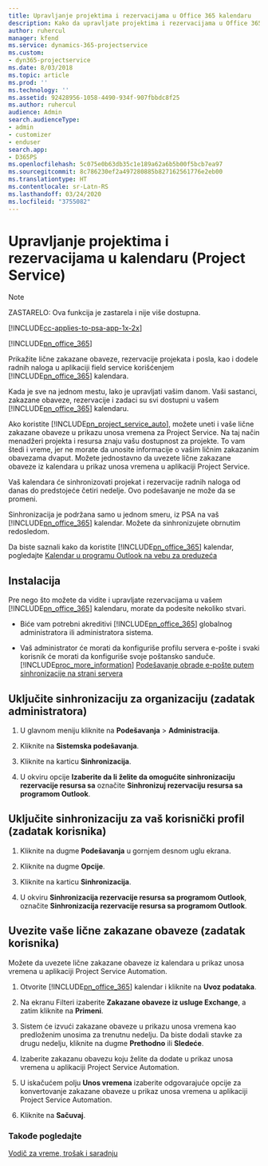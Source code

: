 ```yaml
---
title: Upravljanje projektima i rezervacijama u Office 365 kalendaru
description: Kako da upravljate projektima i rezervacijama u Office 365 kalendaru
author: ruhercul
manager: kfend
ms.service: dynamics-365-projectservice
ms.custom:
- dyn365-projectservice
ms.date: 8/03/2018
ms.topic: article
ms.prod: ''
ms.technology: ''
ms.assetid: 92428956-1058-4490-934f-907fbbdc8f25
ms.author: ruhercul
audience: Admin
search.audienceType:
- admin
- customizer
- enduser
search.app:
- D365PS
ms.openlocfilehash: 5c075e0b63db35c1e189a62a6b5b00f5bcb7ea97
ms.sourcegitcommit: 8c786230ef2a497280885b827162561776e2eb00
ms.translationtype: HT
ms.contentlocale: sr-Latn-RS
ms.lasthandoff: 03/24/2020
ms.locfileid: "3755082"
---
```

# <a name="manage-projects-and-bookings-in-your-calendar-project-service"></a>Upravljanje projektima i rezervacijama u kalendaru (Project Service)

> [!Note]
> ZASTARELO: Ova funkcija je zastarela i nije više dostupna.

[!INCLUDE[cc-applies-to-psa-app-1x-2x](../includes/cc-applies-to-psa-app-1x-2x.md)]

[!INCLUDE[pn_office_365](../includes/pn-office-365.md)] 

Prikažite lične zakazane obaveze, rezervacije projekata i posla, kao i dodele radnih naloga u aplikaciji field service korišćenjem [!INCLUDE[pn_office_365](../includes/pn-office-365.md)] kalendara.  
  
 Kada je sve na jednom mestu, lako je upravljati vašim danom. Vaši sastanci, zakazane obaveze, rezervacije i zadaci su svi dostupni u vašem [!INCLUDE[pn_office_365](../includes/pn-office-365.md)] kalendaru.  
  
 Ako koristite [!INCLUDE[pn_project_service_auto](../includes/pn-project-service-auto.md)], možete uneti i vaše lične zakazane obaveze u prikazu unosa vremena za Project Service. Na taj način menadžeri projekta i resursa znaju vašu dostupnost za projekte. To vam štedi i vreme, jer ne morate da unosite informacije o vašim ličnim zakazanim obavezama dvaput. Možete jednostavno da uvezete lične zakazane obaveze iz kalendara u prikaz unosa vremena u aplikaciji Project Service.  
  
 Vaš kalendara će sinhronizovati projekat i rezervacije radnih naloga od danas do predstojeće četiri nedelje. Ovo podešavanje ne može da se promeni.  
  
 Sinhronizacija je podržana samo u jednom smeru, iz PSA na vaš [!INCLUDE[pn_office_365](../includes/pn-office-365.md)] kalendar. Možete da sinhronizujete obrnutim redosledom. 
  
 Da biste saznali kako da koristite [!INCLUDE[pn_office_365](../includes/pn-office-365.md)] kalendar, pogledajte [Kalendar u programu Outlook na vebu za preduzeća](https://support.office.com/article/Calendar-in-Outlook-on-the-web-for-business-5219c457-d1fe-4c2f-9032-1a816b88e936)  
  
## <a name="setup"></a>Instalacija  
 Pre nego što možete da vidite i upravljate rezervacijama u vašem [!INCLUDE[pn_office_365](../includes/pn-office-365.md)] kalendaru, morate da podesite nekoliko stvari.  
  
- Biće vam potrebni akreditivi [!INCLUDE[pn_office_365](../includes/pn-office-365.md)] globalnog administratora ili administratora sistema.  
  
- Vaš administrator će morati da konfiguriše profilu servera e-pošte i svaki korisnik će morati da konfiguriše svoje poštansko sanduče. [!INCLUDE[proc_more_information](../includes/proc-more-information.md)] [Podešavanje obrade e-pošte putem sinhronizacije na strani servera](../admin/set-up-server-side-synchronization-of-email-appointments-contacts-and-tasks.md)  
  
## <a name="turn-on-synchronization-for-your-organization-admin-task"></a>Uključite sinhronizaciju za organizaciju (zadatak administratora)  
  
1.  U glavnom meniju kliknite na **Podešavanja** > **Administracija**.  
  
2.  Kliknite na **Sistemska podešavanja**.  
  
3.  Kliknite na karticu **Sinhronizacija**.  
  
4.  U okviru opcije **Izaberite da li želite da omogućite sinhronizaciju rezervacije resursa sa** označite **Sinhronizuj rezervaciju resursa sa programom Outlook**.  
  
## <a name="turn-on-synchronization-for-your-user-profile-user-task"></a>Uključite sinhronizaciju za vaš korisnički profil (zadatak korisnika)  
  
1.  Kliknite na dugme **Podešavanja** u gornjem desnom uglu ekrana.  
  
2.  Kliknite na dugme **Opcije**.  
  
3.  Kliknite na karticu **Sinhronizacija**.  
  
4.  U okviru **Sinhronizacija rezervacije resursa sa programom Outlook**, označite **Sinhronizacija rezervacije resursa sa programom Outlook**.  
  
## <a name="import-your-personal-appointments-user-task"></a>Uvezite vaše lične zakazane obaveze (zadatak korisnika)  
 Možete da uvezete lične zakazane obaveze iz kalendara u prikaz unosa vremena u aplikaciji Project Service Automation.  
  
1. Otvorite [!INCLUDE[pn_office_365](../includes/pn-office-365.md)] kalendar i kliknite na **Uvoz podataka**.  
  
2. Na ekranu Filteri izaberite **Zakazane obaveze iz usluge Exchange**, a zatim kliknite na **Primeni**.  
  
3. Sistem će izvući zakazane obaveze u prikazu unosa vremena kao predloženim unosima za trenutnu nedelju. Da biste dodali stavke za drugu nedelju, kliknite na dugme **Prethodno** ili **Sledeće**.  
  
4. Izaberite zakazanu obavezu koju želite da dodate u prikaz unosa vremena u aplikaciji Project Service Automation.  
  
5. U iskačućem polju **Unos vremena** izaberite odgovarajuće opcije za konvertovanje zakazane obaveze u prikaz unosa vremena u aplikaciji Project Service Automation.  
  
6. Kliknite na **Sačuvaj**.  
  
### <a name="see-also"></a>Takođe pogledajte  
 [Vodič za vreme, trošak i saradnju](../project-service/time-expense-collaboration-guide.md)
